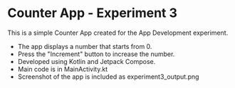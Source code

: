 # Counter App - Experiment 3

This is a simple Counter App created for the App Development experiment.

- The app displays a number that starts from 0.
- Press the "Increment" button to increase the number.
- Developed using Kotlin and Jetpack Compose.
- Main code is in MainActivity.kt
- Screenshot of the app is included as experiment3_output.png
